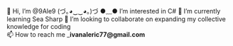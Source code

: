 👋 Hi, I’m @9Ale9    (づ｡◕‿‿◕｡)づ
 ●﹏●    I’m interested in C#
🌱 I’m currently learning Sea Sharp
💞️ I’m looking to collaborate on expanding my collective knowledge for coding                              
📫 How to reach me ___ivanaleric77@gmail.com__
<!---
9Ale9/9Ale9 is a ✨ special ✨ repository because its `README.md` (this file) appears on your GitHub profile.
You can click the Preview link to take a look at your changes.
--->
